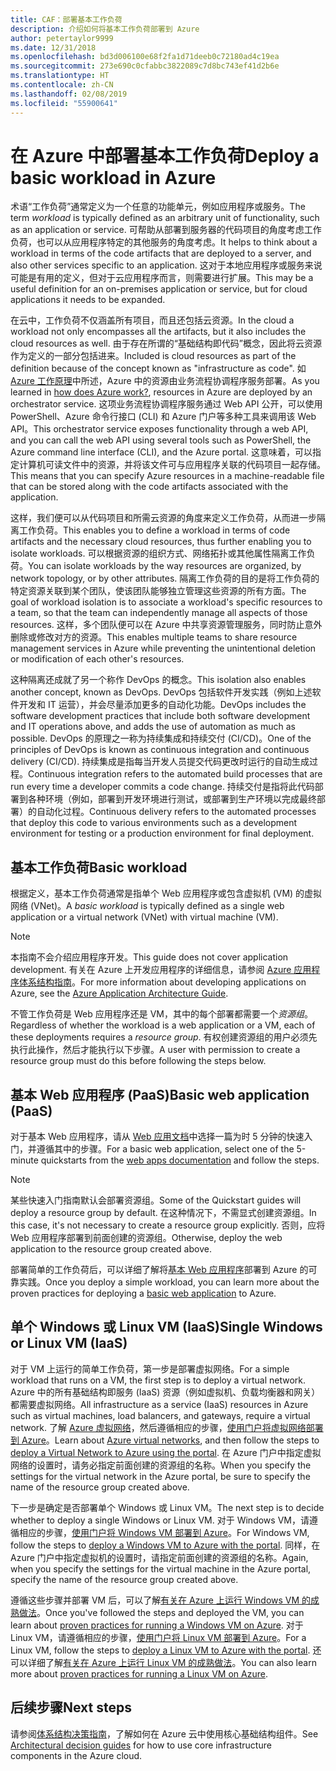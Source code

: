 ```yaml
---
title: CAF：部署基本工作负荷
description: 介绍如何将基本工作负荷部署到 Azure
author: petertaylor9999
ms.date: 12/31/2018
ms.openlocfilehash: bd3d006100e68f2fa1d71deeb0c72180ad4c19ea
ms.sourcegitcommit: 273e690c0cfabbc3822089c7d8bc743ef41d2b6e
ms.translationtype: HT
ms.contentlocale: zh-CN
ms.lasthandoff: 02/08/2019
ms.locfileid: "55900641"
---
```

# <a name="deploy-a-basic-workload-in-azure"></a><span data-ttu-id="b62b0-103">在 Azure 中部署基本工作负荷</span><span class="sxs-lookup"><span data-stu-id="b62b0-103">Deploy a basic workload in Azure</span></span>

<span data-ttu-id="b62b0-104">术语“工作负荷”通常定义为一个任意的功能单元，例如应用程序或服务。</span><span class="sxs-lookup"><span data-stu-id="b62b0-104">The term *workload* is typically defined as an arbitrary unit of functionality, such as an application or service.</span></span> <span data-ttu-id="b62b0-105">可帮助从部署到服务器的代码项目的角度考虑工作负荷，也可以从应用程序特定的其他服务的角度考虑。</span><span class="sxs-lookup"><span data-stu-id="b62b0-105">It helps to think about a workload in terms of the code artifacts that are deployed to a server, and also other services specific to an application.</span></span> <span data-ttu-id="b62b0-106">这对于本地应用程序或服务来说可能是有用的定义，但对于云应用程序而言，则需要进行扩展。</span><span class="sxs-lookup"><span data-stu-id="b62b0-106">This may be a useful definition for an on-premises application or service, but for cloud applications it needs to be expanded.</span></span>

<span data-ttu-id="b62b0-107">在云中，工作负荷不仅涵盖所有项目，而且还包括云资源。</span><span class="sxs-lookup"><span data-stu-id="b62b0-107">In the cloud a workload not only encompasses all the artifacts, but it also includes the cloud resources as well.</span></span> <span data-ttu-id="b62b0-108">由于存在所谓的“基础结构即代码”概念，因此将云资源作为定义的一部分包括进来。</span><span class="sxs-lookup"><span data-stu-id="b62b0-108">Included is cloud resources as part of the definition because of the concept known as "infrastructure as code".</span></span> <span data-ttu-id="b62b0-109">如 [Azure 工作原理](../../getting-started/what-is-azure.md)中所述，Azure 中的资源由业务流程协调程序服务部署。</span><span class="sxs-lookup"><span data-stu-id="b62b0-109">As you learned in [how does Azure work?](../../getting-started/what-is-azure.md), resources in Azure are deployed by an orchestrator service.</span></span> <span data-ttu-id="b62b0-110">这项业务流程协调程序服务通过 Web API 公开，可以使用 PowerShell、Azure 命令行接口 (CLI) 和 Azure 门户等多种工具来调用该 Web API。</span><span class="sxs-lookup"><span data-stu-id="b62b0-110">This orchestrator service exposes functionality through a web API, and you can call the web API using several tools such as PowerShell, the Azure command line interface (CLI), and the Azure portal.</span></span> <span data-ttu-id="b62b0-111">这意味着，可以指定计算机可读文件中的资源，并将该文件可与应用程序关联的代码项目一起存储。</span><span class="sxs-lookup"><span data-stu-id="b62b0-111">This means that you can specify Azure resources in a machine-readable file that can be stored along with the code artifacts associated with the application.</span></span>

<span data-ttu-id="b62b0-112">这样，我们便可以从代码项目和所需云资源的角度来定义工作负荷，从而进一步隔离工作负荷。</span><span class="sxs-lookup"><span data-stu-id="b62b0-112">This enables you to define a workload in terms of code artifacts and the necessary cloud resources, thus further enabling you to isolate workloads.</span></span> <span data-ttu-id="b62b0-113">可以根据资源的组织方式、网络拓扑或其他属性隔离工作负荷。</span><span class="sxs-lookup"><span data-stu-id="b62b0-113">You can isolate workloads by the way resources are organized, by network topology, or by other attributes.</span></span> <span data-ttu-id="b62b0-114">隔离工作负荷的目的是将工作负荷的特定资源关联到某个团队，使该团队能够独立管理这些资源的所有方面。</span><span class="sxs-lookup"><span data-stu-id="b62b0-114">The goal of workload isolation is to associate a workload's specific resources to a team, so that the team can independently manage all aspects of those resources.</span></span> <span data-ttu-id="b62b0-115">这样，多个团队便可以在 Azure 中共享资源管理服务，同时防止意外删除或修改对方的资源。</span><span class="sxs-lookup"><span data-stu-id="b62b0-115">This enables multiple teams to share resource management services in Azure while preventing the unintentional deletion or modification of each other's resources.</span></span>

<span data-ttu-id="b62b0-116">这种隔离还成就了另一个称作 DevOps 的概念。</span><span class="sxs-lookup"><span data-stu-id="b62b0-116">This isolation also enables another concept, known as DevOps.</span></span> <span data-ttu-id="b62b0-117">DevOps 包括软件开发实践（例如上述软件开发和 IT 运营），并会尽量添加更多的自动化功能。</span><span class="sxs-lookup"><span data-stu-id="b62b0-117">DevOps includes the software development practices that include both software development and IT operations above, and adds the use of automation as much as possible.</span></span> <span data-ttu-id="b62b0-118">DevOps 的原理之一称为持续集成和持续交付 (CI/CD)。</span><span class="sxs-lookup"><span data-stu-id="b62b0-118">One of the principles of DevOps is known as continuous integration and continuous delivery (CI/CD).</span></span> <span data-ttu-id="b62b0-119">持续集成是指每当开发人员提交代码更改时运行的自动生成过程。</span><span class="sxs-lookup"><span data-stu-id="b62b0-119">Continuous integration refers to the automated build processes that are run every time a developer commits a code change.</span></span> <span data-ttu-id="b62b0-120">持续交付是指将此代码部署到各种环境（例如，部署到开发环境进行测试，或部署到生产环境以完成最终部署）的自动化过程。</span><span class="sxs-lookup"><span data-stu-id="b62b0-120">Continuous delivery refers to the automated processes that deploy this code to various environments such as a development environment for testing or a production environment for final deployment.</span></span>

## <a name="basic-workload"></a><span data-ttu-id="b62b0-121">基本工作负荷</span><span class="sxs-lookup"><span data-stu-id="b62b0-121">Basic workload</span></span>

<span data-ttu-id="b62b0-122">根据定义，基本工作负荷通常是指单个 Web 应用程序或包含虚拟机 (VM) 的虚拟网络 (VNet)。</span><span class="sxs-lookup"><span data-stu-id="b62b0-122">A *basic workload* is typically defined as a single web application or a virtual network (VNet) with virtual machine (VM).</span></span>

> [!NOTE]
> <span data-ttu-id="b62b0-123">本指南不会介绍应用程序开发。</span><span class="sxs-lookup"><span data-stu-id="b62b0-123">This guide does not cover application development.</span></span> <span data-ttu-id="b62b0-124">有关在 Azure 上开发应用程序的详细信息，请参阅 [Azure 应用程序体系结构指南](/azure/architecture/guide/)。</span><span class="sxs-lookup"><span data-stu-id="b62b0-124">For more information about developing applications on Azure, see the [Azure Application Architecture Guide](/azure/architecture/guide/).</span></span>

<span data-ttu-id="b62b0-125">不管工作负荷是 Web 应用程序还是 VM，其中的每个部署都需要一个*资源组*。</span><span class="sxs-lookup"><span data-stu-id="b62b0-125">Regardless of whether the workload is a web application or a VM, each of these deployments requires a *resource group*.</span></span> <span data-ttu-id="b62b0-126">有权创建资源组的用户必须先执行此操作，然后才能执行以下步骤。</span><span class="sxs-lookup"><span data-stu-id="b62b0-126">A user with permission to create a resource group must do this before following the steps below.</span></span>

## <a name="basic-web-application-paas"></a><span data-ttu-id="b62b0-127">基本 Web 应用程序 (PaaS)</span><span class="sxs-lookup"><span data-stu-id="b62b0-127">Basic web application (PaaS)</span></span>

<span data-ttu-id="b62b0-128">对于基本 Web 应用程序，请从 [Web 应用文档](/azure/app-service?toc=/azure/architecture/cloud-adoption-guide/toc.json)中选择一篇为时 5 分钟的快速入门，并遵循其中的步骤。</span><span class="sxs-lookup"><span data-stu-id="b62b0-128">For a basic web application, select one of the 5-minute quickstarts from the [web apps documentation](/azure/app-service?toc=/azure/architecture/cloud-adoption-guide/toc.json) and follow the steps.</span></span>

> [!NOTE]
> <span data-ttu-id="b62b0-129">某些快速入门指南默认会部署资源组。</span><span class="sxs-lookup"><span data-stu-id="b62b0-129">Some of the Quickstart guides will deploy a resource group by default.</span></span> <span data-ttu-id="b62b0-130">在这种情况下，不需显式创建资源组。</span><span class="sxs-lookup"><span data-stu-id="b62b0-130">In this case, it's not necessary to create a resource group explicitly.</span></span> <span data-ttu-id="b62b0-131">否则，应将 Web 应用程序部署到前面创建的资源组。</span><span class="sxs-lookup"><span data-stu-id="b62b0-131">Otherwise, deploy the web application to the resource group created above.</span></span>

<span data-ttu-id="b62b0-132">部署简单的工作负荷后，可以详细了解将[基本 Web 应用程序](/azure/architecture/reference-architectures/app-service-web-app/basic-web-app?toc=/azure/architecture/cloud-adoption-guide/toc.json)部署到 Azure 的可靠实践。</span><span class="sxs-lookup"><span data-stu-id="b62b0-132">Once you deploy a simple workload, you can learn more about the proven practices for deploying a [basic web application](/azure/architecture/reference-architectures/app-service-web-app/basic-web-app?toc=/azure/architecture/cloud-adoption-guide/toc.json) to Azure.</span></span>

## <a name="single-windows-or-linux-vm-iaas"></a><span data-ttu-id="b62b0-133">单个 Windows 或 Linux VM (IaaS)</span><span class="sxs-lookup"><span data-stu-id="b62b0-133">Single Windows or Linux VM (IaaS)</span></span>

<span data-ttu-id="b62b0-134">对于 VM 上运行的简单工作负荷，第一步是部署虚拟网络。</span><span class="sxs-lookup"><span data-stu-id="b62b0-134">For a simple workload that runs on a VM, the first step is to deploy a virtual network.</span></span> <span data-ttu-id="b62b0-135">Azure 中的所有基础结构即服务 (IaaS) 资源（例如虚拟机、负载均衡器和网关）都需要虚拟网络。</span><span class="sxs-lookup"><span data-stu-id="b62b0-135">All infrastructure as a service (IaaS) resources in Azure such as virtual machines, load balancers, and gateways, require a virtual network.</span></span> <span data-ttu-id="b62b0-136">了解 [Azure 虚拟网络](/azure/virtual-network/virtual-networks-overview?toc=/azure/architecture/cloud-adoption-guide/toc.json)，然后遵循相应的步骤，[使用门户将虚拟网络部署到 Azure](/azure/virtual-network/quick-create-portal?toc=/azure/architecture/cloud-adoption-guide/toc.json)。</span><span class="sxs-lookup"><span data-stu-id="b62b0-136">Learn about [Azure virtual networks](/azure/virtual-network/virtual-networks-overview?toc=/azure/architecture/cloud-adoption-guide/toc.json), and then follow the steps to [deploy a Virtual Network to Azure using the portal](/azure/virtual-network/quick-create-portal?toc=/azure/architecture/cloud-adoption-guide/toc.json).</span></span> <span data-ttu-id="b62b0-137">在 Azure 门户中指定虚拟网络的设置时，请务必指定前面创建的资源组的名称。</span><span class="sxs-lookup"><span data-stu-id="b62b0-137">When you specify the settings for the virtual network in the Azure portal, be sure to specify the name of the resource group created above.</span></span>

<span data-ttu-id="b62b0-138">下一步是确定是否部署单个 Windows 或 Linux VM。</span><span class="sxs-lookup"><span data-stu-id="b62b0-138">The next step is to decide whether to deploy a single Windows or Linux VM.</span></span> <span data-ttu-id="b62b0-139">对于 Windows VM，请遵循相应的步骤，[使用门户将 Windows VM 部署到 Azure](/azure/virtual-machines/windows/quick-create-portal?toc=/azure/architecture/cloud-adoption-guide/toc.json)。</span><span class="sxs-lookup"><span data-stu-id="b62b0-139">For Windows VM, follow the steps to [deploy a Windows VM to Azure with the portal](/azure/virtual-machines/windows/quick-create-portal?toc=/azure/architecture/cloud-adoption-guide/toc.json).</span></span> <span data-ttu-id="b62b0-140">同样，在 Azure 门户中指定虚拟机的设置时，请指定前面创建的资源组的名称。</span><span class="sxs-lookup"><span data-stu-id="b62b0-140">Again, when you specify the settings for the virtual machine in the Azure portal, specify the name of the resource group created above.</span></span>

<span data-ttu-id="b62b0-141">遵循这些步骤并部署 VM 后，可以了解[有关在 Azure 上运行 Windows VM 的成熟做法](/azure/architecture/reference-architectures/virtual-machines-windows/single-vm?toc=/azure/architecture/cloud-adoption-guide/toc.json)。</span><span class="sxs-lookup"><span data-stu-id="b62b0-141">Once you've followed the steps and deployed the VM, you can learn about [proven practices for running a Windows VM on Azure](/azure/architecture/reference-architectures/virtual-machines-windows/single-vm?toc=/azure/architecture/cloud-adoption-guide/toc.json).</span></span> <span data-ttu-id="b62b0-142">对于 Linux VM，请遵循相应的步骤，[使用门户将 Linux VM 部署到 Azure](/azure/virtual-machines/linux/quick-create-portal?toc=/azure/architecture/cloud-adoption-guide/toc.json)。</span><span class="sxs-lookup"><span data-stu-id="b62b0-142">For a Linux VM, follow the steps to [deploy a Linux VM to Azure with the portal](/azure/virtual-machines/linux/quick-create-portal?toc=/azure/architecture/cloud-adoption-guide/toc.json).</span></span> <span data-ttu-id="b62b0-143">还可以详细了解[有关在 Azure 上运行 Linux VM 的成熟做法](/azure/architecture/reference-architectures/virtual-machines-linux/single-vm?toc=/azure/architecture/cloud-adoption-guide/toc.json)。</span><span class="sxs-lookup"><span data-stu-id="b62b0-143">You can also learn more about [proven practices for running a Linux VM on Azure](/azure/architecture/reference-architectures/virtual-machines-linux/single-vm?toc=/azure/architecture/cloud-adoption-guide/toc.json).</span></span>

## <a name="next-steps"></a><span data-ttu-id="b62b0-144">后续步骤</span><span class="sxs-lookup"><span data-stu-id="b62b0-144">Next steps</span></span>

<span data-ttu-id="b62b0-145">请参阅[体系结构决策指南](../../decision-guides/overview.md)，了解如何在 Azure 云中使用核心基础结构组件。</span><span class="sxs-lookup"><span data-stu-id="b62b0-145">See [Architectural decision guides](../../decision-guides/overview.md) for how to use core infrastructure components in the Azure cloud.</span></span>
